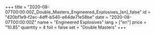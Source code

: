 +++
title = "2020-08-07T00:00:00Z_Double_Masters_Engineered_Explosives_[en]_false"
id = "420bf1e9-f2ec-4dff-b540-e64de71e58be"
date = "2020-08-07T00:00:00Z"
name = "Engineered Explosives"
lang = ["en"]
price = "10.85"
quantity = 4
foil = false
set = "Double Masters"
+++
